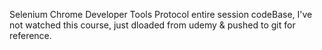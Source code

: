 Selenium Chrome Developer Tools Protocol entire session codeBase, I've not watched this course, just dloaded from udemy & pushed to git for reference.
